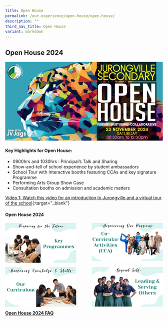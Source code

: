 ```yaml
---
title: Open House
permalink: /our-experience/open-house/open-house/
description: ""
third_nav_title: Open House
variant: markdown
---
```

## Open House 2024

![](/images/JVS_OpenHouseBanner.jpg)

#### Key Highlights for Open House:
* 0900hrs and 1030hrs : Principal’s Talk and Sharing
* Show-and-tell of school experience by student ambassadors
* School Tour with Interactive booths featuring CCAs and key signature Programme
* Performing Arts Group Show Case
* Consultation booths on admission and academic matters


[Video 1: Watch this video for an introduction to Jurongville and a virtual tour of the school](https://drive.google.com/file/d/1COQt0PIDThrPNMg7hnOCBCCAUNELCnnP/preview){:target="_blank"}


#### Open House 2024

<p><a href="/our-experience/open-house/prepfuture/">
<img style="width:45%" align="left" src="/images/Key-Programmes.png">
</a></p>

<p><a href="/our-experience/open-house/passion/">
<img style="width:45%" align="right" src="/images/CCA.png">
</a></p>

<br clear="left">

<p><a href="/our-experience/open-house/knowledgenskills/">
<img style="width:45%" align="left" src="/images/Our-Curriculum.png">
</a></p>

<p><a href="/our-experience/open-house/leading/">
<img style="width:45%" align="right" src="/images/LeadingServingOthers.png">
</a></p>
<br><br><br><br><br><br><br>
<h4><p><a target="_blank" href="/files/Open_House_2024_FAQ.pdf">Open House 2024 FAQ</a></p></h4>